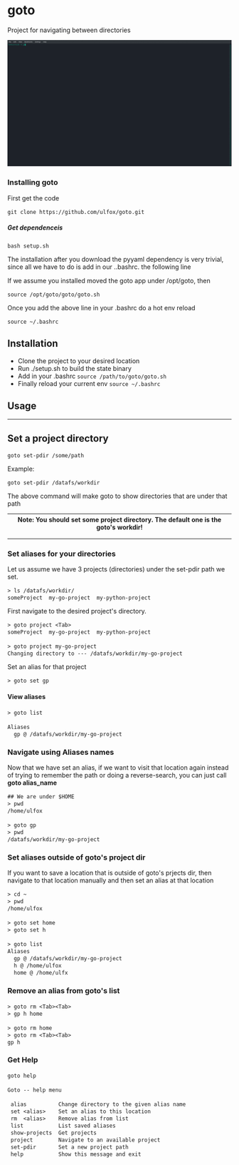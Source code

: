 # goto

Project for navigating between directories


![goto](https://github.com/ulfox/goto/blob/main/media/goto.gif)


### Installing goto

First get the code

    git clone https://github.com/ulfox/goto.git

##### Get dependenceis

    bash setup.sh

The installation after you download the pyyaml dependency is very trivial, since all we have to do is add in our ..bashrc. the following line

If we assume you installed moved the goto app under /opt/goto, then

    source /opt/goto/goto/goto.sh

Once you add the above line in your .bashrc do a hot env reload


    source ~/.bashrc


##  Installation

- Clone the project to your desired location
- Run ./setup.sh to build the state binary
- Add in your .bashrc `source /path/to/goto/goto.sh`
- Finally reload your current env `source ~/.bashrc`

## Usage

---
## **Set a project directory**

    goto set-pdir /some/path

Example:

    goto set-pdir /datafs/workdir

The above command will make goto to show directories that are under that path

| Note: You should set some project directory. The default one is the goto's workdir! |
| --- |
---

### Set aliases for your directories

Let us assume we have 3 projects (directories) under the set-pdir path we set.

    > ls /datafs/workdir/
    someProject  my-go-project  my-python-project
    

First navigate to the desired project's directory.

    > goto project <Tab>
    someProject  my-go-project  my-python-project

    > goto project my-go-project
    Changing directory to --- /datafs/workdir/my-go-project

Set an alias for that project

    > goto set gp

#### View aliases

    > goto list

    Aliases
      gp @ /datafs/workdir/my-go-project

### Navigate using Aliases names

Now that we have set an alias, if we want to visit that location again instead of trying to 
remember the path or doing a reverse-search, you can just call **goto alias_name**

    ## We are under $HOME
    > pwd
    /home/ulfox

    > goto gp
    > pwd
    /datafs/workdir/my-go-project

### Set aliases outside of goto's project dir

If you want to save a location that is outside of goto's prjects dir, then navigate to that location manually
and then set an alias at that location

    > cd ~
    > pwd
    /home/ulfox

    > goto set home
    > goto set h

    > goto list
    Aliases
      gp @ /datafs/workdir/my-go-project
      h @ /home/ulfox
      home @ /home/ulfx

### Remove an alias from goto's list

    > goto rm <Tab><Tab>
    > gp h home

    > goto rm home
    > goto rm <Tab><Tab>
    gp h

### Get Help

    goto help

    Goto -- help menu
    
     alias          Change directory to the given alias name
     set <alias>    Set an alias to this location
     rm  <alias>    Remove alias from list
     list           List saved aliases
     show-projects  Get projects
     project        Navigate to an available project
     set-pdir       Set a new project path
     help           Show this message and exit

